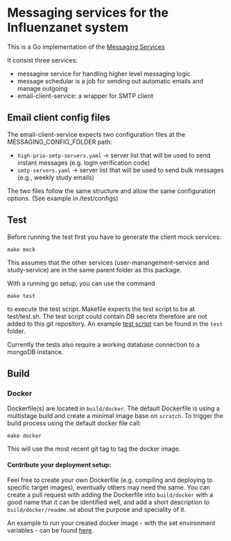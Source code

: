 # Messaging services for the Influenzanet system

This is a Go implementation of the [Messaging Services](https://github.com/influenzanet/influenzanet/wiki/Services#user-management-service)

It consist three services:
- messagine service for handling higher level messaging logic
- message schedular is a job for sending out automatic emails and manage outgoing
- email-client-service: a wrapper for SMTP client

## Email client config files
The email-client-service expects two configuration files at the MESSAGING_CONFIG_FOLDER path:
- `high-prio-smtp-servers.yaml` -> server list that will be used to send instant messages (e.g. login verification code)
- `smtp-servers.yaml` -> server list that will be used to send bulk messages (e.g., weekly study emails)

The two files follow the same structure and allow the same configuration options. (See example in /test/configs)

## Test
Before running the test first you have to generate the client mock services:
```
make mock
```
This assumes that the other services (user-manangement-service and study-service) are in the same parent folder as this package.

With a running go setup, you can use the command
```
make test
```
to execute the test script. Makefile expects the test script to be at test/test.sh. The test script could contain DB secrets therefore are not added to this git repository. An example [test script](test/example_test_srcipt.sh) can be found in the `test` folder.

Currently the tests also require a working database connection to a mongoDB instance.

## Build
### Docker
Dockerfile(s) are located in `build/docker`. The default Dockerfile is using a multistage build and create a minimal image base on `scratch`.
To trigger the build process using the default docker file call:
```
make docker
```
This will use the most recent git tag to tag the docker image.

#### Contribute your deployment setup:
Feel free to create your own Dockerfile (e.g. compiling and deploying to specific target images), eventually others may need the same.
You can create a pull request with adding the Dockerfile into `build/docker` with a good name that it can be identified well, and add a short description to `build/docker/readme.md` about the purpose and speciality of it.

An example to run your created docker image - with the set environment variables - can be found [here](build/docker/example).
